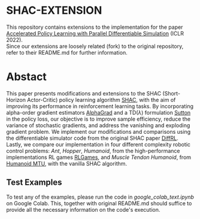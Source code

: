 # SHAC-EXTENSION

This repository contains extensions to the implementation for the paper [Accelerated Policy Learning with Parallel Differentiable Simulation](https://short-horizon-actor-critic.github.io/) (ICLR 2022). \
Since our extensions are loosely related (fork) to the original repository, refer to their README.md for further information.

# Abstact

This paper presents modifications and extensions to the SHAC (Short-Horizon Actor-Critic) policy learning algorithm [SHAC](#), with the aim of improving its performance in reinforcement learning tasks. By incorporating alpha-order gradient estimators [AlphaGrad](#) and a TD($\lambda$) formulation [Sutton](#) in the policy loss, our objective is to improve sample efficiency, reduce the variance of stochastic gradients, and address the vanishing and exploding gradient problem. We implement our modifications and comparisons using the differentiable simulator code from the original SHAC paper [DiffRL](#). Lastly, we compare our implementation in four different complexity robotic control problems: *Ant*, *Hopper*, *Humanoid*, from the high-performance implementations RL games [RLGames](#), and *Muscle Tendon Humanoid*, from [Humanoid MTU](#), with the vanilla SHAC algorithm.

## Test Examples

To test any of the examples, please run the code in _google_colab_text.ipynb_ on Google Colab. This, together with original README.md should suffice to provide all the necessary information on the code's execution.
